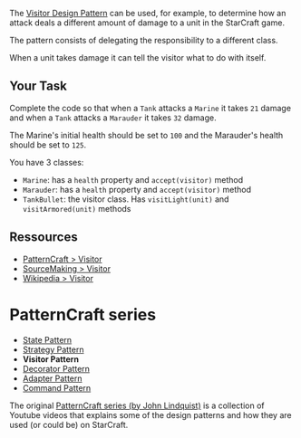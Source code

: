 The [Visitor Design Pattern](https://www.youtube.com/watch?v=KSEyIXnknoY) can be used, for example, to determine how an attack deals a different amount of damage to a unit in the StarCraft game.

The pattern consists of delegating the responsibility to a different class.

When a unit takes damage it can tell the visitor what to do with itself.

## Your Task

Complete the code so that when a `Tank` attacks a `Marine` it takes `21` damage and when a `Tank` attacks a `Marauder` it takes `32` damage.

The Marine's initial health should be set to `100` and the Marauder's health should be set to `125`.

You have 3 classes:

- `Marine`: has a `health` property and `accept(visitor)` method
- `Marauder`: has a `health` property and `accept(visitor)` method
- `TankBullet`: the visitor class. Has `visitLight(unit)` and `visitArmored(unit)` methods

## Ressources

- [PatternCraft > Visitor](https://www.youtube.com/watch?v=KSEyIXnknoY)
- [SourceMaking > Visitor](https://sourcemaking.com/design_patterns/visitor)
- [Wikipedia > Visitor](https://en.wikipedia.org/wiki/Visitor_pattern)

# PatternCraft series

- [State Pattern](http://www.codewars.com/kata/patterncraft-state/)
- [Strategy Pattern](http://www.codewars.com/kata/patterncraft-strategy/)
- **Visitor Pattern**
- [Decorator Pattern](http://www.codewars.com/kata/patterncraft-decorator/)
- [Adapter Pattern](http://www.codewars.com/kata/patterncraft-adapter/)
- [Command Pattern](http://www.codewars.com/kata/patterncraft-command/)

The original [PatternCraft series (by John Lindquist)](https://www.youtube.com/playlist?list=PL8B19C3040F6381A2) is a collection of Youtube videos that explains some of the design patterns and how they are used (or could be) on StarCraft.
